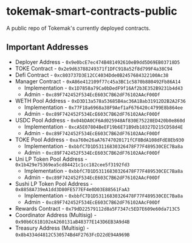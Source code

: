 # tokemak-smart-contracts-public
A public repo of Tokemak's currently deployed contracts.

## Important Addresses

- Deployer Address - `0x9e0bcE7ec474B481492610eB9dd5D69EB03718D5`
- TOKE Contract - `0x2e9d63788249371f1DFC918a52f8d799F4a38C94`
- Defi Contract - `0xc803737D3E12CC4034Dde0B2457684322100Ac38`
- Manager Contract - `0xA86e412109f77c45a3BC1c5870b880492Fb86A14`
  - Implementation - `0x1D7858a79Ca0bDedF9f16Af2b3E352B9231b4d43`
  - Admin - `0xc89F742452F534EcE603C7B62dF76102AAcF00Df`
- WETH Pool Address - `0xD3D13a578a53685B4ac36A1Bab31912D2B2A2F36`
  - Implementation - `0x77F18a6968a38F9Aef1aF676420c4799E8b864ee`
  - Admin - `0xc89F742452F534EcE603C7B62dF76102AAcF00Df`
- USDC Pool Address - `0x04bDA0CF6Ad025948Af830E75228ED420b0e860d`
  - Implementation - `0xcA5E07804BeEF19b6E71B9db18327D215CD58d4E`
  - Admin - `0xc89F742452F534EcE603C7B62dF76102AAcF00Df`
- TOKE Pool Address - `0xa760e26aA76747020171fCF8BdA108dFdE8Eb930`
  - Implementation - `0xbbfC7D1D53116830326478F77F489530CEC7Ba8a`
  - Admin - `0xc89F742452F534EcE603C7B62dF76102AAcF00Df`
- Uni LP Token Pool Address - `0x1b429e75369ea5cd84421c1cc182cee5f3192fd3`
  - Implementation - `0xbbfC7D1D53116830326478F77F489530CEC7Ba8a`
  - Admin - `0xc89F742452F534EcE603C7B62dF76102AAcF00Df`
- Sushi LP Token Pool Address - ` 0x8858A739eA1dd3D80FE577EF4e0D03E88561FaA3`
  - Implementation - `0xbbfC7D1D53116830326478F77F489530CEC7Ba8a`
  - Admin - `0xc89F742452F534EcE603C7B62dF76102AAcF00Df`
- Rewards Contract - `0x79dD22579112d8a5F7347c5ED7E609e60da713C5`
- Coordinator Address (Multisig) - `0x90b6C61B102eA260131aB48377E143D6EB3A9d4B`
- Treasury Address (Multisig) - `0x8b4334d4812C530574Bd4F2763FcD22dE94A969B`